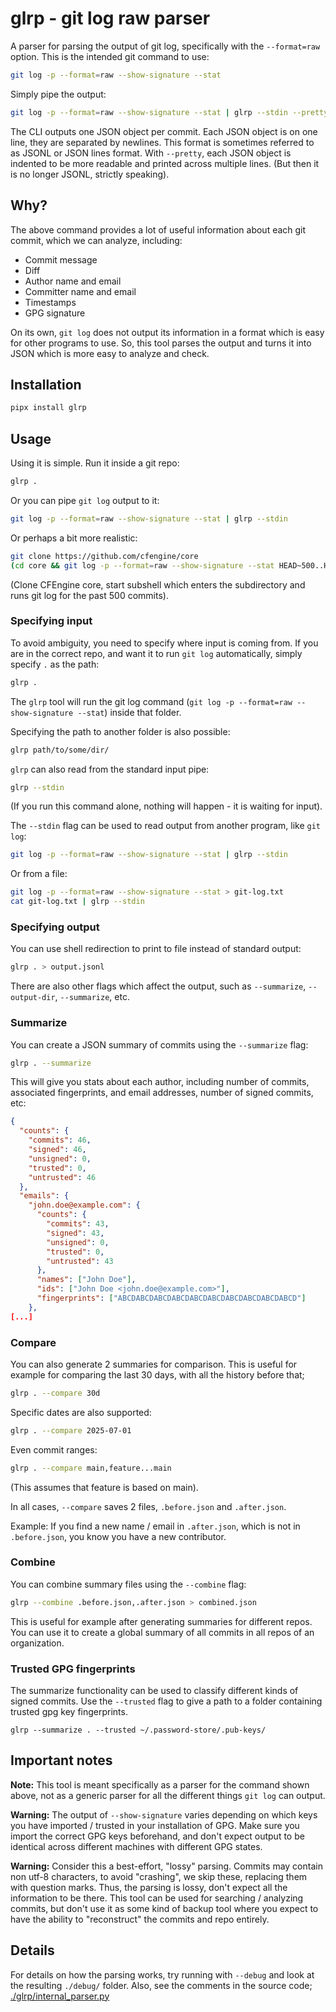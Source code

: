 # glrp - git log raw parser

A parser for parsing the output of git log, specifically with the `--format=raw` option.
This is the intended git command to use:

```bash
git log -p --format=raw --show-signature --stat
```

Simply pipe the output:

```bash
git log -p --format=raw --show-signature --stat | glrp --stdin --pretty
```

The CLI outputs one JSON object per commit.
Each JSON object is on one line, they are separated by newlines.
This format is sometimes referred to as JSONL or JSON lines format.
With `--pretty`, each JSON object is indented to be more readable and printed across multiple lines.
(But then it is no longer JSONL, strictly speaking).

## Why?

The above command provides a lot of useful information about each git commit, which we can analyze, including:

- Commit message
- Diff
- Author name and email
- Committer name and email
- Timestamps
- GPG signature

On its own, `git log` does not output its information in a format which is easy for other programs to use.
So, this tool parses the output and turns it into JSON which is more easy to analyze and check.

## Installation

```bash
pipx install glrp
```

## Usage

Using it is simple.
Run it inside a git repo:

```bash
glrp .
```

Or you can pipe `git log` output to it:

```bash
git log -p --format=raw --show-signature --stat | glrp --stdin
```

Or perhaps a bit more realistic:

```bash
git clone https://github.com/cfengine/core
(cd core && git log -p --format=raw --show-signature --stat HEAD~500..HEAD 2>/dev/null) | glrp --stdin
```

(Clone CFEngine core, start subshell which enters the subdirectory and runs git log for the past 500 commits).

### Specifying input

To avoid ambiguity, you need to specify where input is coming from.
If you are in the correct repo, and want it to run `git log` automatically, simply specify `.` as the path:

```bash
glrp .
```

The `glrp` tool will run the git log command (`git log -p --format=raw --show-signature --stat`) inside that folder.

Specifying the path to another folder is also possible:

```bash
glrp path/to/some/dir/
```

`glrp` can also read from the standard input pipe:

```bash
glrp --stdin
```

(If you run this command alone, nothing will happen - it is waiting for input).

The `--stdin` flag can be used to read output from another program, like `git log`:

```bash
git log -p --format=raw --show-signature --stat | glrp --stdin
```

Or from a file:

```bash
git log -p --format=raw --show-signature --stat > git-log.txt
cat git-log.txt | glrp --stdin
```

### Specifying output

You can use shell redirection to print to file instead of standard output:

```bash
glrp . > output.jsonl
```

There are also other flags which affect the output, such as `--summarize`, `--output-dir`, `--summarize`, etc.

### Summarize

You can create a JSON summary of commits using the `--summarize` flag:

```bash
glrp . --summarize
```

This will give you stats about each author, including number of commits, associated fingerprints, and email addresses, number of signed commits, etc:

```json
{
  "counts": {
    "commits": 46,
    "signed": 46,
    "unsigned": 0,
    "trusted": 0,
    "untrusted": 46
  },
  "emails": {
    "john.doe@example.com": {
      "counts": {
        "commits": 43,
        "signed": 43,
        "unsigned": 0,
        "trusted": 0,
        "untrusted": 43
      },
      "names": ["John Doe"],
      "ids": ["John Doe <john.doe@example.com>"],
      "fingerprints": ["ABCDABCDABCDABCDABCDABCDABCDABCDABCDABCD"]
    },
[...]
```

### Compare

You can also generate 2 summaries for comparison.
This is useful for example for comparing the last 30 days, with all the history before that;

```bash
glrp . --compare 30d
```

Specific dates are also supported:

```bash
glrp . --compare 2025-07-01
```

Even commit ranges:

```bash
glrp . --compare main,feature...main
```

(This assumes that feature is based on main).

In all cases, `--compare` saves 2 files, `.before.json` and `.after.json`.

Example: If you find a new name / email in `.after.json`, which is not in `.before.json`, you know you have a new contributor.

### Combine

You can combine summary files using the `--combine` flag:

```bash
glrp --combine .before.json,.after.json > combined.json
```

This is useful for example after generating summaries for different repos.
You can use it to create a global summary of all commits in all repos of an organization.

### Trusted GPG fingerprints

The summarize functionality can be used to classify different kinds of signed commits.
Use the `--trusted` flag to give a path to a folder containing trusted gpg key fingerprints.

```
glrp --summarize . --trusted ~/.password-store/.pub-keys/
```

## Important notes

**Note:** This tool is meant specifically as a parser for the command shown above, not as a generic parser for all the different things `git log` can output.

**Warning:** The output of `--show-signature` varies depending on which keys you have imported / trusted in your installation of GPG.
Make sure you import the correct GPG keys beforehand, and don't expect output to be identical across different machines with different GPG states.

**Warning:** Consider this a best-effort, "lossy" parsing.
Commits may contain non utf-8 characters, to avoid "crashing", we skip these, replacing them with question marks.
Thus, the parsing is lossy, don't expect all the information to be there.
This tool can be used for searching / analyzing commits, but don't use it as some kind of backup tool where you expect to have the ability to "reconstruct" the commits and repo entirely.

## Details

For details on how the parsing works, try running with `--debug` and look at the resulting `./debug/` folder.
Also, see the comments in the source code; [./glrp/internal_parser.py](./glrp/internal_parser.py)
